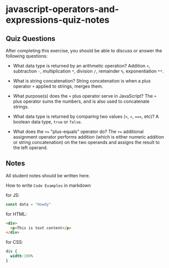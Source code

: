 # javascript-operators-and-expressions-quiz-notes

## Quiz Questions

After completing this exercise, you should be able to discuss or answer the following questions:

- What data type is returned by an arithmetic operation?
Addition `+`, subtraction `-`, multiplication `*`, division `/`, remainder `%`, exponentiation `**`.

- What is string concatenation?
String concatenation is when a plus operator `+` applied to strings, merges them.

- What purpose(s) does the `+` plus operator serve in JavaScript?
The `+` plus operator sums the numbers, and is also used to concatenate strings.

- What data type is returned by comparing two values (`<`, `>`, `===`, etc)?
A boolean data type, `true` or `false`.

- What does the `+=` "plus-equals" operator do?
The `+=` additional assignment operator performs addition (which is either numeric addition or string concatenation) on the two operands and assigns the result to the left operand.

## Notes

All student notes should be written here.


How to write `Code Examples` in markdown

for JS:
```javascript
const data = "Howdy"
```

for HTML:
```html
<div>
  <p>This is text content</p>
</div>
```

for CSS:
```css
div {
  width:100%
}
```
